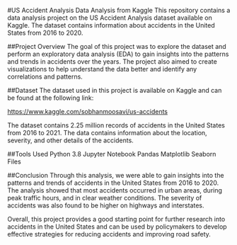#US Accident Analysis Data Analysis from Kaggle
This repository contains a data analysis project on the US Accident Analysis dataset available on Kaggle. The dataset contains information about accidents in the United States from 2016 to 2020.

##Project Overview
The goal of this project was to explore the dataset and perform an exploratory data analysis (EDA) to gain insights into the patterns and trends in accidents over the years. The project also aimed to create visualizations to help understand the data better and identify any correlations and patterns.

##Dataset
The dataset used in this project is available on Kaggle and can be found at the following link:

https://www.kaggle.com/sobhanmoosavi/us-accidents

The dataset contains 2.25 million records of accidents in the United States from 2016 to 2021. The data contains information about the location, severity, and other details of the accidents.

##Tools Used
Python 3.8
Jupyter Notebook
Pandas
Matplotlib
Seaborn
Files

##Conclusion
Through this analysis, we were able to gain insights into the patterns and trends of accidents in the United States from 2016 to 2020. The analysis showed that most accidents occurred in urban areas, during peak traffic hours, and in clear weather conditions. The severity of accidents was also found to be higher on highways and interstates.

Overall, this project provides a good starting point for further research into accidents in the United States and can be used by policymakers to develop effective strategies for reducing accidents and improving road safety.
